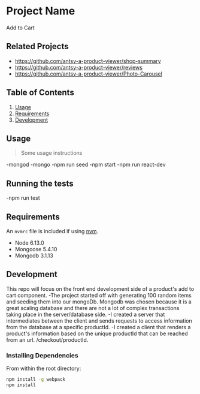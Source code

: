 # Project Name
Add to Cart
> 

## Related Projects

  - https://github.com/antsy-a-product-viewer/shop-summary
  - https://github.com/antsy-a-product-viewer/reviews
  - https://github.com/antsy-a-product-viewer/Photo-Carousel

## Table of Contents

1. [Usage](#Usage)
1. [Requirements](#requirements)
1. [Development](#development)

## Usage

> Some usage instructions

-mongod 
-mongo 
-npm run seed
-npm start 
-npm run react-dev

## Running the tests

-npm run test

## Requirements

An `nvmrc` file is included if using [nvm](https://github.com/creationix/nvm).

- Node 6.13.0
- Mongoose 5.4.10
- Mongodb 3.1.13

## Development

This repo will focus on the front end development side of a product's add to cart component. 
-The project started off with generating 100 random items and seeding them into our mongoDb. Mongodb was chosen because it is a great scaling database and there are not a lot of complex transactions taking place in the server/database side. 
-I created a server that intermediates between the client and sends requests to access information from the database at a specific productId.
-I created a client that renders a product's information based on the unique productId that can be reached from an url. /checkout/productId.

### Installing Dependencies

From within the root directory:

```sh
npm install -g webpack
npm install

```

